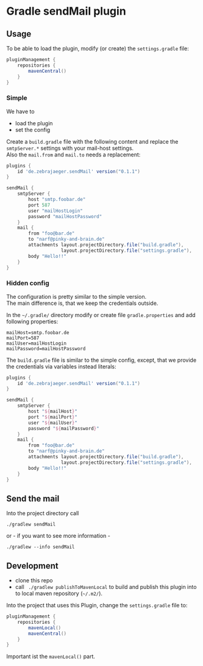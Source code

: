 # Gradle sendMail plugin

## Usage

To be able to load the plugin, modify (or create)  the `settings.gradle` file:

```gradle
pluginManagement {
    repositories {
        mavenCentral()
    }
}
```

### Simple

We have to
- load the plugin
- set the config

Create a `build.gradle` file with the following content
and replace the `smtpServer.*` settings with your mail-host settings.  
Also the `mail.from` and `mail.to` needs a replacement:

```gradle
plugins {
    id 'de.zebrajaeger.sendMail' version("0.1.1")
}

sendMail {
    smtpServer {
        host "smtp.foobar.de"
        port 587
        user "mailHostLogin"
        password "mailHostPassword"
    }
    mail {
        from "foo@bar.de"
        to "narf@pinky-and-brain.de"
        attachments layout.projectDirectory.file("build.gradle"),
                    layout.projectDirectory.file("settings.gradle"),
        body "Hello!!"
    }
}
```

### Hidden config

The configuration is pretty similar to the simple version.  
The main difference is, that we keep the credentials outside.


In the `~/.gradle/` directory modify or create file `gradle.properties`
and add following properties:

    mailHost=smtp.foobar.de
    mailPort=587
    mailUser=mailHostLogin
    mailPassword=mailHostPassword

The `build.gradle` file is similar to the simple config, except, 
that we provide the credentials via variables instead literals:  
```gradle
plugins {
    id 'de.zebrajaeger.sendMail' version("0.1.1")
}

sendMail {
    smtpServer {
        host "${mailHost}"
        port "${mailPort}"
        user "${mailUser}"
        password "${mailPassword}"
    }
    mail {
        from "foo@bar.de"
        to "narf@pinky-and-brain.de"
        attachments layout.projectDirectory.file("build.gradle"),
                    layout.projectDirectory.file("settings.gradle"),
        body "Hello!!"
    }
}
```

## Send the mail

Into the project directory call

    ./gradlew sendMail

or - if you want to see more information -

    ./gradlew --info sendMail

## Development

- clone this repo
- call ` ./gradlew publishToMavenLocal` to build and publish this 
plugin into to local maven repository (`~/.m2/`).

Into the project that uses this Plugin, change the `settings.gradle` file to:
```gradle
pluginManagement {
    repositories {
        mavenLocal()
        mavenCentral()
    }
}
```
 Important ist the `mavenLocal()` part.
